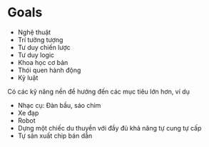 # Goals

- Nghệ thuật
- Trí tưởng tượng
- Tư duy chiến lược
- Tư duy logic
- Khoa học cơ bản
- Thói quen hành động
- Kỷ luật

Có các kỹ năng nền để hướng đến các mục tiêu lớn hơn, ví dụ

- Nhạc cụ: Đàn bầu, sáo chim
- Xe đạp
- Robot
- Dựng một chiếc du thuyền với đầy đủ khả năng tự cung tự cấp
- Tự sản xuất chip bán dẫn

